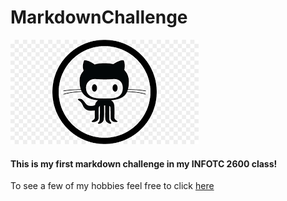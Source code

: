 # MarkdownChallenge

![Logo](https://github.com/aVisoko/MarkdownChallenge/blob/master/download.png)

#### This is my first markdown challenge in my INFOTC 2600 class!

To see a few of my hobbies feel free to click [here](https://github.com/aVisoko/MarkdownChallenge/blob/master/Hobbies.md)

``` it's fun to use markdown
